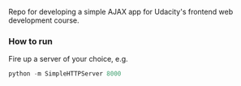 Repo for developing a simple AJAX app for Udacity's frontend web development course.

### How to run

Fire up a server of your choice, e.g.

```python
python -m SimpleHTTPServer 8000
```
